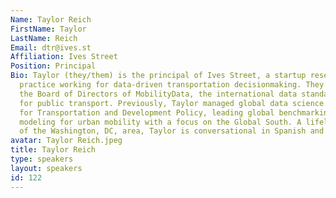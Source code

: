 ```yaml
---
Name: Taylor Reich
FirstName: Taylor
LastName: Reich
Email: dtr@ives.st
Affiliation: Ives Street
Position: Principal
Bio: Taylor (they/them) is the principal of Ives Street, a startup research/tech/consulting
  practice working for data-driven transportation decisionmaking. They also sit on
  the Board of Directors of MobilityData, the international data standards organization
  for public transport. Previously, Taylor managed global data science at the Institute
  for Transportation and Development Policy, leading global benchmarking and sectoral
  modeling for urban mobility with a focus on the Global South. A lifelong resident
  of the Washington, DC, area, Taylor is conversational in Spanish and Arabic.
avatar: Taylor Reich.jpeg
title: Taylor Reich
type: speakers
layout: speakers
id: 122
---
```

